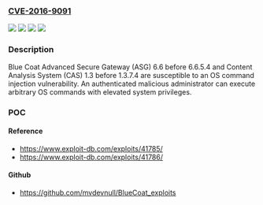 ### [CVE-2016-9091](https://cve.mitre.org/cgi-bin/cvename.cgi?name=CVE-2016-9091)
![](https://img.shields.io/static/v1?label=Product&message=Blue%20Coat%20ASG&color=blue)
![](https://img.shields.io/static/v1?label=Product&message=Blue%20Coat%20CAS&color=blue)
![](https://img.shields.io/static/v1?label=Version&message=n%2Fa&color=blue)
![](https://img.shields.io/static/v1?label=Vulnerability&message=OS%20command%20injection&color=brighgreen)

### Description

Blue Coat Advanced Secure Gateway (ASG) 6.6 before 6.6.5.4 and Content Analysis System (CAS) 1.3 before 1.3.7.4 are susceptible to an OS command injection vulnerability. An authenticated malicious administrator can execute arbitrary OS commands with elevated system privileges.

### POC

#### Reference
- https://www.exploit-db.com/exploits/41785/
- https://www.exploit-db.com/exploits/41786/

#### Github
- https://github.com/mvdevnull/BlueCoat_exploits

